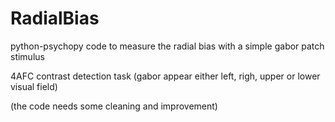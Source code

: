 # RadialBias
python-psychopy code to measure the radial bias with a simple gabor patch stimulus


4AFC contrast detection task (gabor appear either left, righ, upper or lower visual field)  

(the code needs some cleaning and improvement)
